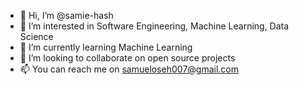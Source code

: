 - 👋 Hi, I’m @samie-hash
- 👀 I’m interested in Software Engineering, Machine Learning, Data Science
- 🌱 I’m currently learning Machine Learning 
- 💞️ I’m looking to collaborate on open source projects 
- 📫 You can reach me on samueloseh007@gmail.com

<!---
samie-hash/samie-hash is a ✨ special ✨ repository because its `README.md` (this file) appears on your GitHub profile.
You can click the Preview link to take a look at your changes.
--->

